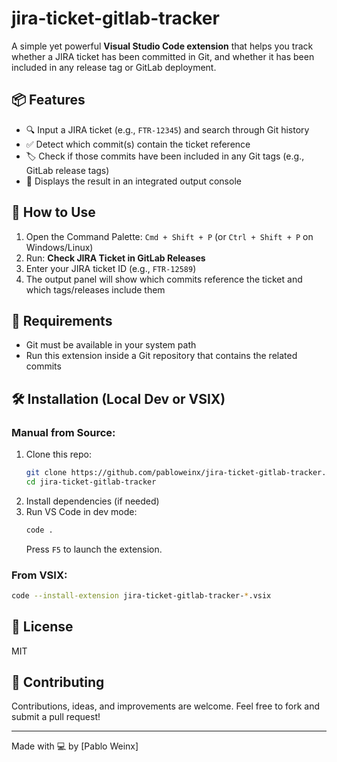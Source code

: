 # jira-ticket-gitlab-tracker

A simple yet powerful **Visual Studio Code extension** that helps you track whether a JIRA ticket has been committed in Git, and whether it has been included in any release tag or GitLab deployment.

## 📦 Features

- 🔍 Input a JIRA ticket (e.g., `FTR-12345`) and search through Git history
- ✅ Detect which commit(s) contain the ticket reference
- 🏷️ Check if those commits have been included in any Git tags (e.g., GitLab release tags)
- 📄 Displays the result in an integrated output console

## 🚀 How to Use

1. Open the Command Palette: `Cmd + Shift + P` (or `Ctrl + Shift + P` on Windows/Linux)
2. Run: **Check JIRA Ticket in GitLab Releases**
3. Enter your JIRA ticket ID (e.g., `FTR-12589`)
4. The output panel will show which commits reference the ticket and which tags/releases include them

## 🧰 Requirements
- Git must be available in your system path
- Run this extension inside a Git repository that contains the related commits

## 🛠️ Installation (Local Dev or VSIX)

### Manual from Source:
1. Clone this repo:
   ```bash
   git clone https://github.com/pabloweinx/jira-ticket-gitlab-tracker.git
   cd jira-ticket-gitlab-tracker
   ```
2. Install dependencies (if needed)
3. Run VS Code in dev mode:
   ```bash
   code .
   ```
   Press `F5` to launch the extension.

### From VSIX:
```bash
code --install-extension jira-ticket-gitlab-tracker-*.vsix
```

## 📄 License
MIT

## 🤝 Contributing
Contributions, ideas, and improvements are welcome. Feel free to fork and submit a pull request!

---
Made with 💻 by [Pablo Weinx]
